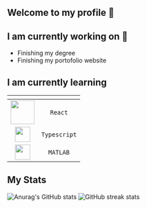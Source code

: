 ## Welcome to my profile 👋

## I am currently working on 🔭
- Finishing my degree
- Finishing my portofolio website

## I am currently learning 

| []() | |
| :---: | :---: |
|  <img src="https://upload.wikimedia.org/wikipedia/commons/thumb/a/a7/React-icon.svg/768px-React-icon.svg.png" width="55" />   | `React`  |
|  <img src="https://upload.wikimedia.org/wikipedia/commons/thumb/4/4c/Typescript_logo_2020.svg/768px-Typescript_logo_2020.svg.png" width="35" />   | `Typescript`  |
|  <img src="https://www.pinclipart.com/picdir/big/38-389244_41-28-january-2017-matlab-logo-transparent-clipart.png" width="35" /> | `MATLAB` |
<!--
**hexaquarks/hexaquarks** is a ✨ _special_ ✨ repository because its `README.md` (this file) appears on your GitHub profile.

Here are some ideas to get you started:

- 🔭 I’m currently working on ...
- 🌱 I’m currently learning ...
- 👯 I’m looking to collaborate on ...
- 🤔 I’m looking for help with ...
- 💬 Ask me about ...
- 📫 How to reach me: ...
- 😄 Pronouns: ...
- ⚡ Fun fact: ...
-->
## My Stats
![Anurag's GitHub stats](https://github-readme-stats.vercel.app/api?username=hexaquarks&show_icons=true&theme=dark)
![GitHub streak stats](https://github-readme-streak-stats.herokuapp.com/?user=hexaquarks&theme=dark)  


